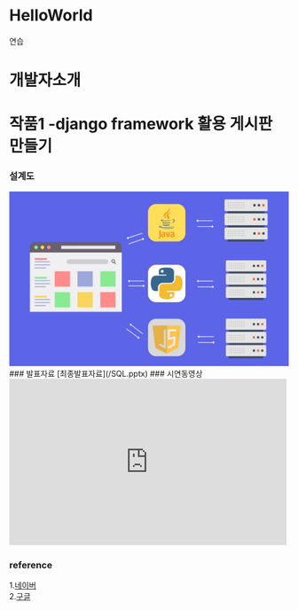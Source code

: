 # HelloWorld
연습
# 개발자소개
# 작품1 -django framework 활용 게시판 만들기
### 설계도
<img src = "back.jpg"/>
### 발표자료
[최종발표자료](/SQL.pptx)
### 시연동영상
<iframe width="500" height="300" src="https://www.youtube.com/embed/Rw64bItJzbY?list=RDRw64bItJzbY" title="[최신가요 실시간 인기차트] 2025년 7월 22일 4주차, 멜론차트 X, 종합차트, 노래모음 KPOP 플레이리스트" frameborder="0" allow="accelerometer; autoplay; clipboard-write; encrypted-media; gyroscope; picture-in-picture; web-share" referrerpolicy="strict-origin-when-cross-origin" allowfullscreen></iframe>

### reference
1.[네이버](https://www.naver.com) <br>
2.[구글](https://www.google.com)  <br>


